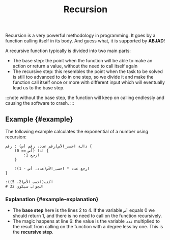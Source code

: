﻿---
slug: recursion
title: Recursion
description: Learn about recursive algorithms with ABJAD.
tags: [recursion, functions, advanced]
---

Recursion is a very powerful methodology in programming. It goes by a function calling itself in its body. And guess
what, it is supported by **ABJAD**!

<!--truncate-->

A recursive function typically is divided into two main parts:

- The base step: the point when the function will be able to make an action or return a value, without the need to call
  itself again
- The recursive step: this resembles the point when the task to be solved is still too advanced to do in one step, so we
  divide it and make the function call itself once or more with different input which will eventually lead us to the
  base step.

:::note
without the base step, the function will keep on calling endlessly and causing the software to crash.
:::

## Example {#example}

The following example calculates the exponential of a number using recursion:

```abjad showLineNumbers
دالة احسب_الأس(رقم عدد، رقم أس) : رقم {
	اذا (أس == 0) {
		ارجع 1؛
	}
	
	ارجع عدد * احسب_الأس(عدد، أس - 1)؛
}

اكتب(احسب_الأس(2، 5))؛
# الجواب سيكون 32
```

### Explanation {#example-explanation}

* The **base step** here is the lines 2 to 4. If the variable `أس` equals 0 we should return 1, and there is no need to call on the function recursively.
* The magic happens at line 6: the value is the variable `عدد` multiplied to the result from calling on the function with a degree less by one.
This is the **recursive step**.